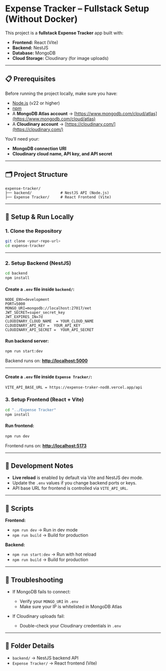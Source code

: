 # Expense Tracker – Fullstack Setup (Without Docker)

This project is a **fullstack Expense Tracker** app built with:

* **Frontend:** React (Vite)
* **Backend:** NestJS
* **Database:** MongoDB
* **Cloud Storage:** Cloudinary (for image uploads)

---

## 📋 Prerequisites

Before running the project locally, make sure you have:

* [Node.js](https://nodejs.org/en/download/) (v22 or higher)
* [npm](https://www.npmjs.com/)
* A **MongoDB Atlas account** → [https://www.mongodb.com/cloud/atlas](https://www.mongodb.com/cloud/atlas)
* A **Cloudinary account** → [https://cloudinary.com/](https://cloudinary.com/)

You’ll need your:

* **MongoDB connection URI**
* **Cloudinary cloud name, API key, and API secret**

---

## 🗂️ Project Structure

```
expense-tracker/
├── backend/             # NestJS API (Node.js)
├── Expense Tracker/     # React Frontend (Vite)
```

---

## 🚀 Setup & Run Locally

### 1. Clone the Repository

```bash
git clone <your-repo-url>
cd expense-tracker
```

---

### 2. Setup Backend (NestJS)

```bash
cd backend
npm install
```

#### Create a `.env` file inside `backend/`:

```env
NODE_ENV=development
PORT=5000
MONGO_URI=mongodb://localhost:27017/eet
JWT_SECRET=super_secret_key
JWT_EXPIRES_IN=7d
CLOUDINARY_CLOUD_NAME  = YOUR_CLOUD_NAME
CLOUDINARY_API_KEY =  YOUR_API_KEY
CLOUDINARY_API_SECRET =  YOUR_API_SECRET
```

#### Run backend server:

```bash
npm run start:dev
```

Backend runs on: **[http://localhost:5000](http://localhost:5000)**

---
#### Create a `.env` file inside `Expense Tracker/`:
```
VITE_API_BASE_URL = https://expense-traker-nod8.vercel.app/api
```

### 3. Setup Frontend (React + Vite)

```bash
cd "../Expense Tracker"
npm install
```

#### Run frontend:

```bash
npm run dev
```

Frontend runs on: **[http://localhost:5173](http://localhost:5173)**

---

## 🧠 Development Notes

* **Live reload** is enabled by default via Vite and NestJS dev mode.
* Update the `.env` values if you change backend ports or keys.
* API base URL for frontend is controlled via `VITE_API_URL`.

---

## 🧩 Scripts

**Frontend:**

* `npm run dev` → Run in dev mode
* `npm run build` → Build for production

**Backend:**

* `npm run start:dev` → Run with hot reload
* `npm run build` → Build for production

---

## 🧮 Troubleshooting

* If MongoDB fails to connect:

  * Verify your `MONGO_URI` in `.env`
  * Make sure your IP is whitelisted in MongoDB Atlas

* If Cloudinary uploads fail:

  * Double-check your Cloudinary credentials in `.env`

---

## 📂 Folder Details

* `backend/` → NestJS backend API
* `Expense Tracker/` → React frontend (Vite)
